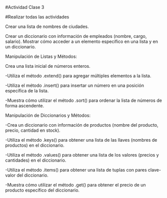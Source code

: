 #Actividad Clase 3

#Realizar todas las actividades

Crear una lista de nombres de ciudades.

Crear un diccionario con información de empleados (nombre, cargo, salario). Mostrar cómo acceder a un elemento específico en una lista y en un diccionario.

Manipulación de Listas y Métodos:

Crea una lista inicial de números enteros. 

-Utiliza el método .extend() para agregar múltiples elementos a la lista. 

-Utiliza el método .insert() para insertar un número en una posición específica de la lista.

-Muestra cómo utilizar el método .sort() para ordenar la lista de números de forma ascendente.

Manipulación de Diccionarios y Métodos: 

-Crea un diccionario con información de productos (nombre del producto, precio, cantidad en stock). 

-Utiliza el método .keys() para obtener una lista de las llaves (nombres de productos) en el diccionario.

-Utiliza el método .values() para obtener una lista de los valores (precios y cantidades) en el diccionario. 

-Utiliza el método .items() para obtener una lista de tuplas con pares clave-valor del diccionario. 

-Muestra cómo utilizar el método .get() para obtener el precio de un producto específico del diccionario.
